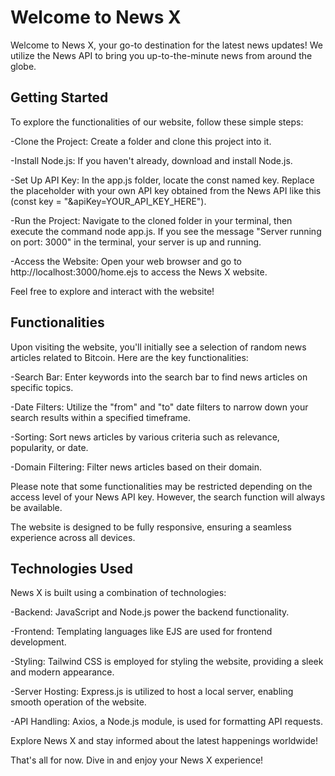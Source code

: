 
# Welcome to News X

Welcome to News X, your go-to destination for the latest news updates! We utilize the News API to bring you up-to-the-minute news from around the globe.


## Getting Started

To explore the functionalities of our website, follow these simple steps:

-Clone the Project: Create a folder and clone this project into it.

-Install Node.js: If you haven't already, download and install Node.js.

-Set Up API Key: In the app.js folder, locate the const named key. Replace the placeholder with your own API key obtained from the News API like this (const key = "&apiKey=YOUR_API_KEY_HERE").

-Run the Project: Navigate to the cloned folder in your terminal, then execute the command node app.js. If you see the message "Server running on port: 3000" in the terminal, your server is up and running.

-Access the Website: Open your web browser and go to http://localhost:3000/home.ejs to access the News X website.

Feel free to explore and interact with the website!



## Functionalities

Upon visiting the website, you'll initially see a selection of random news articles related to Bitcoin. Here are the key functionalities:

-Search Bar: Enter keywords into the search bar to find news articles on specific topics.

-Date Filters: Utilize the "from" and "to" date filters to narrow down your search results within a specified timeframe.

-Sorting: Sort news articles by various criteria such as relevance, popularity, or date.

-Domain Filtering: Filter news articles based on their domain.

Please note that some functionalities may be restricted depending on the access level of your News API key. However, the search function will always be available.

The website is designed to be fully responsive, ensuring a seamless experience across all devices.



## Technologies Used

News X is built using a combination of technologies:

-Backend: JavaScript and Node.js power the backend functionality.

-Frontend: Templating languages like EJS are used for frontend development.

-Styling: Tailwind CSS is employed for styling the website, providing a sleek and modern appearance.

-Server Hosting: Express.js is utilized to host a local server, enabling smooth operation of the website.

-API Handling: Axios, a Node.js module, is used for formatting API requests.

Explore News X and stay informed about the latest happenings worldwide!

That's all for now. Dive in and enjoy your News X experience!
